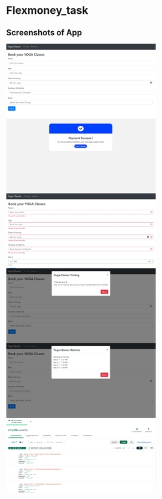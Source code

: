 # Flexmoney_task

## Screenshots of App

<div style="display:flex;flex-wrap:wrap;">
  <img src="https://github.com/udaychugh/Flexmoney_task/blob/main/outputs/ss1.png" alt="Screenshot" height="200px" width="400px">
  <img src="https://github.com/udaychugh/Flexmoney_task/blob/main/outputs/ss2.png" alt="Screenshot" height="200px" width="400px">
  <img src="https://github.com/udaychugh/Flexmoney_task/blob/main/outputs/ss3.png" alt="Screenshot" height="200px" width="400px">
  <img src="https://github.com/udaychugh/Flexmoney_task/blob/main/outputs/ss4.png" alt="Screenshot" height="200px" width="400px">
  <img src="https://github.com/udaychugh/Flexmoney_task/blob/main/outputs/ss5.png" alt="Screenshot" height="200px" width="400px">
  <img src="https://github.com/udaychugh/Flexmoney_task/blob/main/outputs/ss6.png" alt="Screenshot" height="200px" width="400px">
  
</div>
